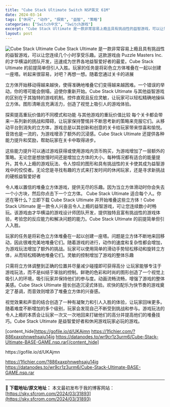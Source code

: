 ```yaml
---
title: "Cube Stack Ultimate Switch NSP英文 61M"
date: 2024-03-14
tags: ["休闲", "动作", "探索", "益智", "策略"]
categories: ["Switch中文", "Switch游戏"]
excerpt: "Cube Stack Ultimate 是一款非常容易上瘾且具有挑战性的益智游戏，可以让您连续几个小时享受乐趣。这款游戏由 Puzzle Masters Inc. 的才华横溢的团队开发，迅速成为世界各地益智爱好者的最爱。Cube Stack Ultimate 的前提简单但引人入胜。玩家的任务是将彩色&hellip;"
layout: post
---
```


<img class="aligncenter" src="https://sky.sfcrom.com/wp-content/uploads/2024/03/20240329101021-18b67.jpeg" alt="Cube Stack Ultimate" />
Cube Stack Ultimate 是一款非常容易上瘾且具有挑战性的益智游戏，可以让您连续几个小时享受乐趣。这款游戏由 Puzzle Masters Inc. 的才华横溢的团队开发，迅速成为世界各地益智爱好者的最爱。Cube Stack Ultimate 的前提简单但引人入胜。玩家的任务是将彩色立方体堆叠在一起以创建一座塔。听起来很容易，对吧？再想一想。随着您通过关卡的进展

立方体开始移动得越来越快，使得准确地堆叠它们变得越来越困难。一个错误的举动，你的塔可能会倒塌，迫使你重新开始。Cube Stack Ultimate 与其他益智游戏的区别在于其独特的游戏机制。控件直观且反应灵敏，让玩家可以轻松精确地操纵立方体。图形清晰且充满活力，创造了视觉上吸引人的游戏体验。

探索提高重玩价值的不同模式和功能 与其他游戏的重玩价值比较
每个关卡都会带来一系列新的挑战和障碍，让玩家保持警惕并不断思考新的策略来克服它们。从移动平台到消失的立方体，游戏总是以其创新和创意的关卡给玩家带来惊喜和愉悦。音效也是一流的，为游戏增添了额外的沉浸感。Cube Stack Ultimate 还提供各种能力提升和奖励，帮助玩家在关卡中取得进步。

这些能力提升可以通过游戏获得或使用游戏内货币购买，为游戏增加了一层额外的策略。无论您是想放慢时间还是增加立方体的大小，每种情况都有适合的能量提升。其令人上瘾的游戏玩法、令人惊叹的图形和具有挑战性的关卡使其成为益智游戏中的佼佼者。无论您是寻找有趣的方式来打发时间的休闲玩家，还是寻求新挑战的硬核益智爱好者

令人难以置信的堆叠立方体游戏，提供无尽的乐趣。因为当立方体滑动时你会失去一个小方块，然后你点击下一个立方体。
Cube Stack Ultimate 适合每个人。你还在等什么？立即下载 Cube Stack Ultimate 并开始堆叠这些立方体！Cube Stack Ultimate 是一款令人兴奋且令人上瘾的益智游戏，可让您连续数小时畅玩。该游戏由才华横溢的游戏设计师团队开发，提供独特且富有挑战性的游戏体验，考验您的反应能力和解决问题的能力。Cube Stack Ultimate 的前提简单但引人入胜。

玩家的任务是将彩色立方体堆叠在一起以创建一座塔。问题是立方体不断地来回移动，因此很难完美地堆叠它们。随着游戏的进行，动作的速度和复杂性都会增加，为游戏玩法增加了额外的挑战。玩家可以使用简单的滑动手势轻松移动和旋转立方体，从而轻松精确地堆叠它们。灵敏的控制增加了游戏的整体乐趣

只需将立方体调整到正确的位置并尽量减少碰撞即可获得高分
让玩家能够专注于游戏玩法，而不是纠结于笨拙的控制。鲜艳的色彩和时尚的图形创造了一个视觉上吸引人的环境，吸引玩家并保持他们的参与度。动画流畅流畅，增强了游戏的整体美感。Cube Stack Ultimate 擅长创造沉浸式体验。欢快的配乐为快节奏的游戏奠定了基调，而音效则增添了堆叠立方体的兴奋感。

视觉效果和声音的结合创造了一种有凝聚力和引人入胜的体验，让玩家回味更多。随着难度不断增加的多个级别，玩家会发现自己不断受到挑战和参与。游戏玩法的令人上瘾的本质会让玩家一次又一次地回来打破他们的高分并提高他们的堆叠技巧。Cube Stack Ultimate 是益智爱好者和休闲游戏玩家必玩的游戏。

[content_hide]https://gofile.io/d/UKAjmn
https://1fichier.com/?886xaxphnwehsaju14jg
https://datanodes.to/wr9cr1z3urm6/Cube-Stack-Ultimate-BASE-GAME.nsp.rar[/content_hide]

<!--wechatfans start-->https://gofile.io/d/UKAjmn
https://1fichier.com/?886xaxphnwehsaju14jg
https://datanodes.to/wr9cr1z3urm6/Cube-Stack-Ultimate-BASE-GAME.nsp.rar<!--wechatfans end-->

---
📖 **下载地址/原文地址：** 本文最初发布于我的博客网站：[https://sky.sfcrom.com/2024/03/31893](https://sky.sfcrom.com/2024/03/31893)
